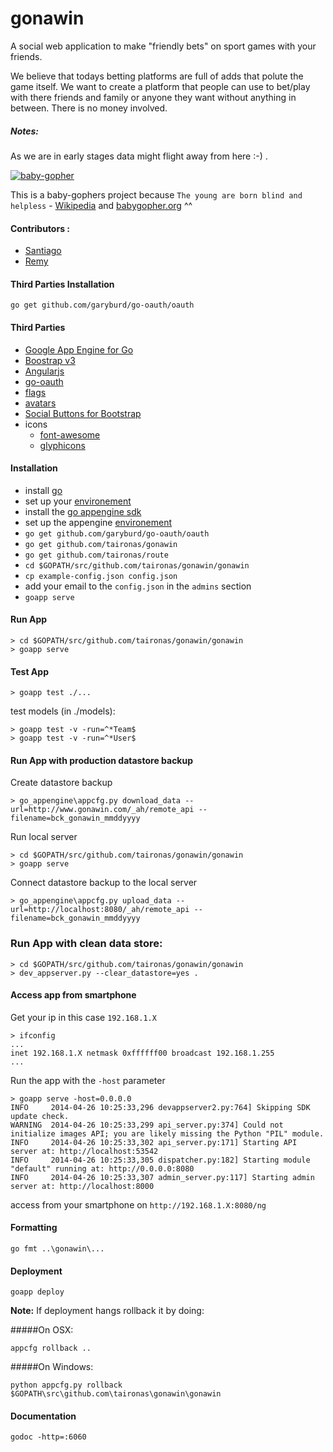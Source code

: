 # gonawin

A social web application to make "friendly bets" on sport games with your friends.

We believe that todays betting platforms are full of adds that polute the game itself. We want to create a platform that people can use to bet/play with there friends and family or anyone they want without anything in between. There is no money involved.


##### Notes:

As we are in early stages data might flight away from here :-) .

[![baby-gopher](https://raw.github.com/drnic/babygopher-site/gh-pages/images/babygopher-badge.png)](http://www.babygopher.org)

This is a baby-gophers project because `The young are born blind and helpless` - [Wikipedia](http://en.wikipedia.org/wiki/Gopher_(animal)#Pocket_gopher) and [babygopher.org](http://www.babygopher.org/) ^^


#### Contributors :
* [Santiago](https://github.com/santiaago)
* [Remy](https://github.com/rjourde)

#### Third Parties Installation

    go get github.com/garyburd/go-oauth/oauth

#### Third Parties
* [Google App Engine for Go](https://developers.google.com/appengine/docs/go/)
* [Boostrap v3](http://getbootstrap.com/)
* [Angularjs](http://angularjs.org/)
* [go-oauth](http://github.com/garyburd/go-oauth)
* [flags](https://github.com/lipis/flag-icon-css)
* [avatars](https://http://www.tinygraphs.com)
* [Social Buttons for Bootstrap](http://lipis.github.io/bootstrap-social/)
* icons
  * [font-awesome](http://fortawesome.github.io/Font-Awesome/icons/)
  * [glyphicons](http://glyphicons.com/)

#### Installation

* install [go](http://golang.org/doc/install)
* set up your [environement](http://golang.org/doc/code.html)
* install the [go appengine sdk](https://developers.google.com/appengine/downloads)
* set up the appengine [environement](https://developers.google.com/appengine/docs/go/gettingstarted/devenvironment)
*   `go get github.com/garyburd/go-oauth/oauth`
*   `go get github.com/taironas/gonawin`
*   `go get github.com/taironas/route`
*   `cd $GOPATH/src/github.com/taironas/gonawin/gonawin`
*   `cp example-config.json config.json`
*   add your email to the `config.json` in the `admins` section
*   `goapp serve`

#### Run App

    > cd $GOPATH/src/github.com/taironas/gonawin/gonawin
    > goapp serve

#### Test App

    > goapp test ./...


test models (in ./models):

    > goapp test -v -run=^*Team$
    > goapp test -v -run=^*User$

#### Run App with production datastore backup

Create datastore backup

    > go_appengine\appcfg.py download_data --url=http://www.gonawin.com/_ah/remote_api --filename=bck_gonawin_mmddyyyy

Run local server

    > cd $GOPATH/src/github.com/taironas/gonawin/gonawin
    > goapp serve

Connect datastore backup to the local server

    > go_appengine\appcfg.py upload_data --url=http://localhost:8080/_ah/remote_api --filename=bck_gonawin_mmddyyyy

### Run App with clean data store:

    > cd $GOPATH/src/github.com/taironas/gonawin/gonawin
    > dev_appserver.py --clear_datastore=yes .

#### Access app from smartphone

Get your ip in this case `192.168.1.X`

    > ifconfig
    ...
    inet 192.168.1.X netmask 0xffffff00 broadcast 192.168.1.255
    ...

Run the app with the `-host` parameter

    > goapp serve -host=0.0.0.0
    INFO     2014-04-26 10:25:33,296 devappserver2.py:764] Skipping SDK update check.
    WARNING  2014-04-26 10:25:33,299 api_server.py:374] Could not initialize images API; you are likely missing the Python "PIL" module.
    INFO     2014-04-26 10:25:33,302 api_server.py:171] Starting API server at: http://localhost:53542
    INFO     2014-04-26 10:25:33,305 dispatcher.py:182] Starting module "default" running at: http://0.0.0.0:8080
    INFO     2014-04-26 10:25:33,307 admin_server.py:117] Starting admin server at: http://localhost:8000

access from your smartphone on `http://192.168.1.X:8080/ng`

#### Formatting

    go fmt ..\gonawin\...

#### Deployment

    goapp deploy


__Note:__ If deployment hangs rollback it by doing:

#####On OSX:

    appcfg rollback ..

#####On Windows:

    python appcfg.py rollback $GOPATH\src\github.com\taironas\gonawin\gonawin


#### Documentation

    godoc -http=:6060
